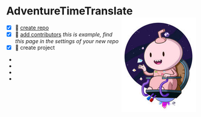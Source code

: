 # AdventureTimeTranslate <img align="right" src="/img/016.jpg">

- [x] :tangerine:  [create repo](https://github.com/new)  
- [x] :apple:  [add contributors](https://github.com/SophiaOrekhova/AdventureTimeTranslate/settings/access) *this is example, find this page in the settings of your new repo*
- [x] :green_apple:  create project   
-  
-
-
-
